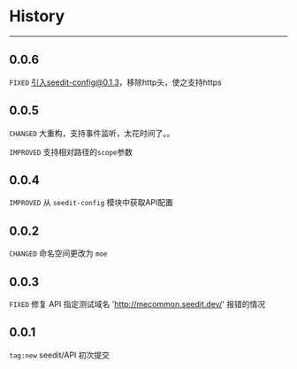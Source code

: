 # History

---

## 0.0.6

`FIXED` 引入seedit-config@0.1.3，移除http头，使之支持https

## 0.0.5

`CHANGED` 大重构，支持事件监听，太花时间了。。

`IMPROVED` 支持相对路径的`scope`参数

## 0.0.4

`IMPROVED` 从 `seedit-config` 模块中获取API配置

## 0.0.2
`CHANGED` 命名空间更改为 `moe`


## 0.0.3
`FIXED` 修复 API 指定测试域名 'http://mecommon.seedit.dev/' 报错的情况

## 0.0.1

`tag:new` seedit/API 初次提交




